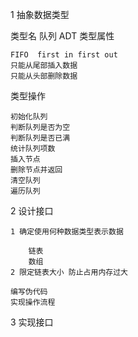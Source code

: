 1 抽象数据类型

类型名
    队列 ADT
类型属性

    FIFO  first in first out
    只能从尾部插入数据
    只能从头部删除数据

类型操作

    初始化队列
    判断队列是否为空
    判断队列是否已满
    统计队列项数
    插入节点
    删除节点并返回
    清空队列
    遍历队列

2 设计接口

    1 确定使用何种数据类型表示数据

        链表
        数组
    2 限定链表大小 防止占用内存过大

    编写伪代码
    实现操作流程

3 实现接口
